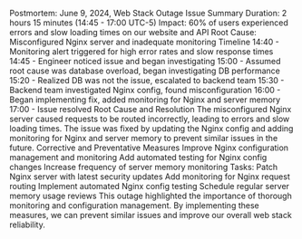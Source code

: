 Postmortem: June 9, 2024, Web Stack Outage
Issue Summary
Duration: 2 hours 15 minutes (14:45 - 17:00 UTC-5)
Impact: 60% of users experienced errors and slow loading times on our website and API
Root Cause: Misconfigured Nginx server and inadequate monitoring
Timeline
14:40 - Monitoring alert triggered for high error rates and slow response times
14:45 - Engineer noticed issue and began investigating
15:00 - Assumed root cause was database overload, began investigating DB performance
15:20 - Realized DB was not the issue, escalated to backend team
15:30 - Backend team investigated Nginx config, found misconfiguration
16:00 - Began implementing fix, added monitoring for Nginx and server memory
17:00 - Issue resolved
Root Cause and Resolution
The misconfigured Nginx server caused requests to be routed incorrectly, leading to errors and slow loading times. The issue was fixed by updating the Nginx config and adding monitoring for Nginx and server memory to prevent similar issues in the future.
Corrective and Preventative Measures
Improve Nginx configuration management and monitoring
Add automated testing for Nginx config changes
Increase frequency of server memory monitoring
Tasks:
Patch Nginx server with latest security updates
Add monitoring for Nginx request routing
Implement automated Nginx config testing
Schedule regular server memory usage reviews
This outage highlighted the importance of thorough monitoring and configuration management. By implementing these measures, we can prevent similar issues and improve our overall web stack reliability.
